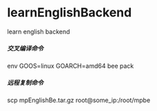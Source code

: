 # learnEnglishBackend
learn english backend

##### 交叉编译命令
env GOOS=linux GOARCH=amd64 bee pack

##### 远程复制命令
scp mpEnglishBe.tar.gz root@some_ip:/root/mpbe